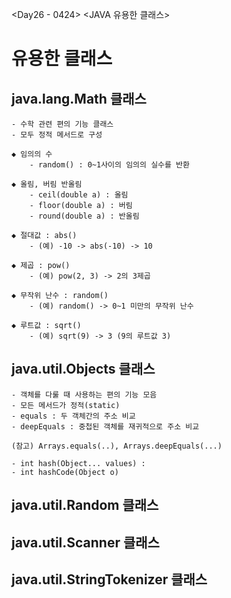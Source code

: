 <Day26 - 0424>
<JAVA 유용한 클래스>

# 유용한 클래스

## java.lang.Math 클래스

    - 수학 관련 편의 기능 클래스
    - 모두 정적 메서드로 구성

    ◆ 임의의 수
        - random() : 0~1사이의 임의의 실수를 반환

    ◆ 올림, 버림 반올림
        - ceil(double a) : 올림
        - floor(double a) : 버림
        - round(double a) : 반올림

    ◆ 절대값 : abs()
        - (예) -10 -> abs(-10) -> 10

    ◆ 제곱 : pow()
        - (예) pow(2, 3) -> 2의 3제곱

    ◆ 무작위 난수 : random()
        - (예) random() -> 0~1 미만의 무작위 난수

    ◆ 루트값 : sqrt()
        - (예) sqrt(9) -> 3 (9의 루트값 3)

## java.util.Objects 클래스

    - 객체를 다룰 때 사용하는 편의 기능 모음
    - 모든 메서드가 정적(static)
    - equals : 두 객체간의 주소 비교
    - deepEquals : 중첩된 객체를 재귀적으로 주소 비교

    (참고) Arrays.equals(..), Arrays.deepEquals(...)

    - int hash(Object... values) :
    - int hashCode(Object o)

## java.util.Random 클래스

## java.util.Scanner 클래스

## java.util.StringTokenizer 클래스

